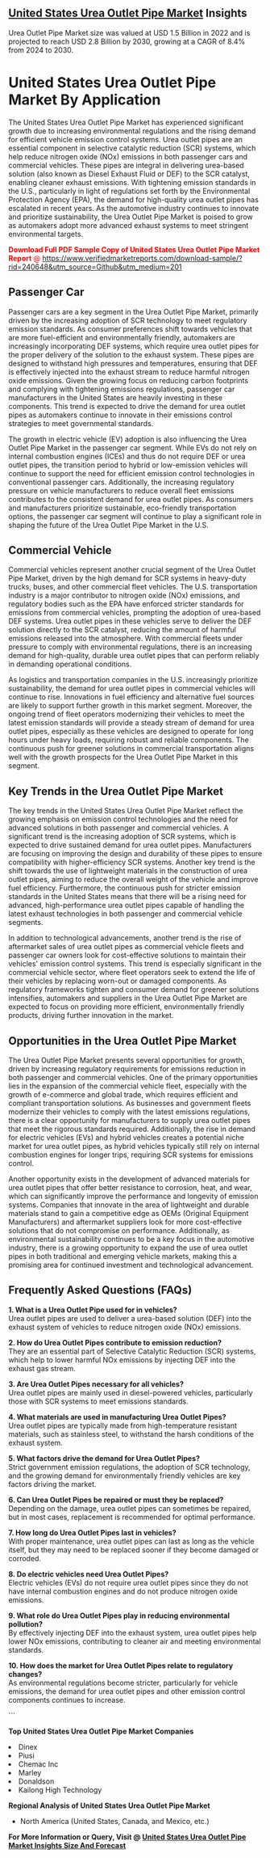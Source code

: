 <h2><a href="https://www.verifiedmarketreports.com/download-sample/?rid=240648&amp;utm_source=Github&amp;utm_medium=201" target="_blank">United States Urea Outlet Pipe Market</a> Insights</h2><p>Urea Outlet Pipe Market size was valued at USD 1.5 Billion in 2022 and is projected to reach USD 2.8 Billion by 2030, growing at a CAGR of 8.4% from 2024 to 2030.</p><p><h1>United States Urea Outlet Pipe Market By Application</h1><p>The United States Urea Outlet Pipe Market has experienced significant growth due to increasing environmental regulations and the rising demand for efficient vehicle emission control systems. Urea outlet pipes are an essential component in selective catalytic reduction (SCR) systems, which help reduce nitrogen oxide (NOx) emissions in both passenger cars and commercial vehicles. These pipes are integral in delivering urea-based solution (also known as Diesel Exhaust Fluid or DEF) to the SCR catalyst, enabling cleaner exhaust emissions. With tightening emission standards in the U.S., particularly in light of regulations set forth by the Environmental Protection Agency (EPA), the demand for high-quality urea outlet pipes has escalated in recent years. As the automotive industry continues to innovate and prioritize sustainability, the Urea Outlet Pipe Market is poised to grow as automakers adopt more advanced exhaust systems to meet stringent environmental targets.<p><span class=""><span style="color: #ff0000;"><strong>Download Full PDF Sample Copy of United States Urea Outlet Pipe Market Report</strong> @ </span><a href="https://www.verifiedmarketreports.com/download-sample/?rid=240648&amp;utm_source=Github&amp;utm_medium=201" target="_blank">https://www.verifiedmarketreports.com/download-sample/?rid=240648&amp;utm_source=Github&amp;utm_medium=201</a></span></p></p><h2>Passenger Car</h2><p>Passenger cars are a key segment in the Urea Outlet Pipe Market, primarily driven by the increasing adoption of SCR technology to meet regulatory emission standards. As consumer preferences shift towards vehicles that are more fuel-efficient and environmentally friendly, automakers are increasingly incorporating DEF systems, which require urea outlet pipes for the proper delivery of the solution to the exhaust system. These pipes are designed to withstand high pressures and temperatures, ensuring that DEF is effectively injected into the exhaust stream to reduce harmful nitrogen oxide emissions. Given the growing focus on reducing carbon footprints and complying with tightening emissions regulations, passenger car manufacturers in the United States are heavily investing in these components. This trend is expected to drive the demand for urea outlet pipes as automakers continue to innovate in their emissions control strategies to meet governmental standards.<p>The growth in electric vehicle (EV) adoption is also influencing the Urea Outlet Pipe Market in the passenger car segment. While EVs do not rely on internal combustion engines (ICEs) and thus do not require DEF or urea outlet pipes, the transition period to hybrid or low-emission vehicles will continue to support the need for efficient emission control technologies in conventional passenger cars. Additionally, the increasing regulatory pressure on vehicle manufacturers to reduce overall fleet emissions contributes to the consistent demand for urea outlet pipes. As consumers and manufacturers prioritize sustainable, eco-friendly transportation options, the passenger car segment will continue to play a significant role in shaping the future of the Urea Outlet Pipe Market in the U.S.</p><h2>Commercial Vehicle</h2><p>Commercial vehicles represent another crucial segment of the Urea Outlet Pipe Market, driven by the high demand for SCR systems in heavy-duty trucks, buses, and other commercial fleet vehicles. The U.S. transportation industry is a major contributor to nitrogen oxide (NOx) emissions, and regulatory bodies such as the EPA have enforced stricter standards for emissions from commercial vehicles, prompting the adoption of urea-based DEF systems. Urea outlet pipes in these vehicles serve to deliver the DEF solution directly to the SCR catalyst, reducing the amount of harmful emissions released into the atmosphere. With commercial fleets under pressure to comply with environmental regulations, there is an increasing demand for high-quality, durable urea outlet pipes that can perform reliably in demanding operational conditions. <p>As logistics and transportation companies in the U.S. increasingly prioritize sustainability, the demand for urea outlet pipes in commercial vehicles will continue to rise. Innovations in fuel efficiency and alternative fuel sources are likely to support further growth in this market segment. Moreover, the ongoing trend of fleet operators modernizing their vehicles to meet the latest emission standards will provide a steady stream of demand for urea outlet pipes, especially as these vehicles are designed to operate for long hours under heavy loads, requiring robust and reliable components. The continuous push for greener solutions in commercial transportation aligns well with the growth prospects for the Urea Outlet Pipe Market in this segment.</p><h2>Key Trends in the Urea Outlet Pipe Market</h2><p>The key trends in the United States Urea Outlet Pipe Market reflect the growing emphasis on emission control technologies and the need for advanced solutions in both passenger and commercial vehicles. A significant trend is the increasing adoption of SCR systems, which is expected to drive sustained demand for urea outlet pipes. Manufacturers are focusing on improving the design and durability of these pipes to ensure compatibility with higher-efficiency SCR systems. Another key trend is the shift towards the use of lightweight materials in the construction of urea outlet pipes, aiming to reduce the overall weight of the vehicle and improve fuel efficiency. Furthermore, the continuous push for stricter emission standards in the United States means that there will be a rising need for advanced, high-performance urea outlet pipes capable of handling the latest exhaust technologies in both passenger and commercial vehicle segments.<p>In addition to technological advancements, another trend is the rise of aftermarket sales of urea outlet pipes as commercial vehicle fleets and passenger car owners look for cost-effective solutions to maintain their vehicles' emission control systems. This trend is especially significant in the commercial vehicle sector, where fleet operators seek to extend the life of their vehicles by replacing worn-out or damaged components. As regulatory frameworks tighten and consumer demand for greener solutions intensifies, automakers and suppliers in the Urea Outlet Pipe Market are expected to focus on providing more efficient, environmentally friendly products, driving further innovation in the market.</p><h2>Opportunities in the Urea Outlet Pipe Market</h2><p>The Urea Outlet Pipe Market presents several opportunities for growth, driven by increasing regulatory requirements for emissions reduction in both passenger and commercial vehicles. One of the primary opportunities lies in the expansion of the commercial vehicle fleet, especially with the growth of e-commerce and global trade, which requires efficient and compliant transportation solutions. As businesses and government fleets modernize their vehicles to comply with the latest emissions regulations, there is a clear opportunity for manufacturers to supply urea outlet pipes that meet the rigorous standards required. Additionally, the rise in demand for electric vehicles (EVs) and hybrid vehicles creates a potential niche market for urea outlet pipes, as hybrid vehicles typically still rely on internal combustion engines for longer trips, requiring SCR systems for emissions control.<p>Another opportunity exists in the development of advanced materials for urea outlet pipes that offer better resistance to corrosion, heat, and wear, which can significantly improve the performance and longevity of emission systems. Companies that innovate in the area of lightweight and durable materials stand to gain a competitive edge as OEMs (Original Equipment Manufacturers) and aftermarket suppliers look for more cost-effective solutions that do not compromise on performance. Additionally, as environmental sustainability continues to be a key focus in the automotive industry, there is a growing opportunity to expand the use of urea outlet pipes in both traditional and emerging vehicle markets, making this a promising area for continued investment and technological advancement.</p><h2>Frequently Asked Questions (FAQs)</h2><p><strong>1. What is a Urea Outlet Pipe used for in vehicles?</strong><br>Urea outlet pipes are used to deliver a urea-based solution (DEF) into the exhaust system of vehicles to reduce nitrogen oxide (NOx) emissions.</p><p><strong>2. How do Urea Outlet Pipes contribute to emission reduction?</strong><br>They are an essential part of Selective Catalytic Reduction (SCR) systems, which help to lower harmful NOx emissions by injecting DEF into the exhaust gas stream.</p><p><strong>3. Are Urea Outlet Pipes necessary for all vehicles?</strong><br>Urea outlet pipes are mainly used in diesel-powered vehicles, particularly those with SCR systems to meet emissions standards.</p><p><strong>4. What materials are used in manufacturing Urea Outlet Pipes?</strong><br>Urea outlet pipes are typically made from high-temperature resistant materials, such as stainless steel, to withstand the harsh conditions of the exhaust system.</p><p><strong>5. What factors drive the demand for Urea Outlet Pipes?</strong><br>Strict government emission regulations, the adoption of SCR technology, and the growing demand for environmentally friendly vehicles are key factors driving the market.</p><p><strong>6. Can Urea Outlet Pipes be repaired or must they be replaced?</strong><br>Depending on the damage, urea outlet pipes can sometimes be repaired, but in most cases, replacement is recommended for optimal performance.</p><p><strong>7. How long do Urea Outlet Pipes last in vehicles?</strong><br>With proper maintenance, urea outlet pipes can last as long as the vehicle itself, but they may need to be replaced sooner if they become damaged or corroded.</p><p><strong>8. Do electric vehicles need Urea Outlet Pipes?</strong><br>Electric vehicles (EVs) do not require urea outlet pipes since they do not have internal combustion engines and do not produce nitrogen oxide emissions.</p><p><strong>9. What role do Urea Outlet Pipes play in reducing environmental pollution?</strong><br>By effectively injecting DEF into the exhaust system, urea outlet pipes help lower NOx emissions, contributing to cleaner air and meeting environmental standards.</p><p><strong>10. How does the market for Urea Outlet Pipes relate to regulatory changes?</strong><br>As environmental regulations become stricter, particularly for vehicle emissions, the demand for urea outlet pipes and other emission control components continues to increase.</p>```</p><p><strong>Top United States Urea Outlet Pipe Market Companies</strong></p><div data-test-id=""><p><li>Dinex</li><li> Piusi</li><li> Chemac Inc</li><li> Marley</li><li> Donaldson</li><li> Kailong High Technology</li></p><div><strong>Regional Analysis of&nbsp;United States Urea Outlet Pipe Market</strong></div><ul><li dir="ltr"><p dir="ltr">North America&nbsp;(United States, Canada, and Mexico, etc.)</p></li></ul><p><strong>For More Information or Query, Visit @&nbsp;</strong><strong><a href="https://www.verifiedmarketreports.com/product/urea-outlet-pipe-market/?utm_source=Github&amp;utm_medium=201" target="_blank">United States Urea Outlet Pipe Market Insights Size And Forecast</a></strong></p></div>
